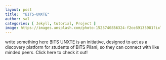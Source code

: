 ```yaml
---
layout: post
title:  "BITS-UNXTE"
author: sal
categories: [ Jekyll, tutorial, Project ]
image: https://images.unsplash.com/photo-1523740856324-f2ce89135981?ixlib=rb-1.2.1&auto=format&fit=crop&w=798&q=80
---
```

write something here
BITS UNXTE is an initiative, designed to act as a discovery platform for students of BITS Pilani, so they can connect with like minded peers. Click here to check it out!